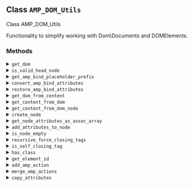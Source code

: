 ## Class `AMP_DOM_Utils`

Class AMP_DOM_Utils

Functionality to simplify working with Dom\Documents and DOMElements.

### Methods
<details>
<summary><code>get_dom</code></summary>

```php
static public get_dom( $document, $encoding = null )
```

Return a valid Dom\Document representing HTML document passed as a parameter.


</details>
<details>
<summary><code>is_valid_head_node</code></summary>

```php
static public is_valid_head_node( \DOMNode $node )
```

Determine whether a node can be in the head.


</details>
<details>
<summary><code>get_amp_bind_placeholder_prefix</code></summary>

```php
static public get_amp_bind_placeholder_prefix()
```

Get attribute prefix for converted amp-bind attributes.

This contains a random string to prevent HTML content containing this data- attribute originally from being mutated to contain an amp-bind attribute when attributes are restored.


</details>
<details>
<summary><code>convert_amp_bind_attributes</code></summary>

```php
static public convert_amp_bind_attributes( $html )
```

Replace AMP binding attributes with something that libxml can parse (as HTML5 data-* attributes).

This is necessary because attributes in square brackets are not understood in PHP and get dropped with an error raised: &gt; Warning: DOMDocument::loadHTML(): error parsing attribute name This is a reciprocal function of AMP_DOM_Utils::restore_amp_bind_attributes().


</details>
<details>
<summary><code>restore_amp_bind_attributes</code></summary>

```php
static public restore_amp_bind_attributes( $html )
```

Convert AMP bind-attributes back to their original syntax.

This is a reciprocal function of AMP_DOM_Utils::convert_amp_bind_attributes().


</details>
<details>
<summary><code>get_dom_from_content</code></summary>

```php
static public get_dom_from_content( $content, $encoding = null )
```

Return a valid Dom\Document representing arbitrary HTML content passed as a parameter.


</details>
<details>
<summary><code>get_content_from_dom</code></summary>

```php
static public get_content_from_dom( Document $dom )
```

Return valid HTML *body* content extracted from the Dom\Document passed as a parameter.


</details>
<details>
<summary><code>get_content_from_dom_node</code></summary>

```php
static public get_content_from_dom_node( Document $dom, $node )
```

Return valid HTML content extracted from the DOMNode passed as a parameter.


</details>
<details>
<summary><code>create_node</code></summary>

```php
static public create_node( Document $dom, $tag, $attributes )
```

Create a new node w/attributes (a DOMElement) and add to the passed Dom\Document.


</details>
<details>
<summary><code>get_node_attributes_as_assoc_array</code></summary>

```php
static public get_node_attributes_as_assoc_array( $node )
```

Extract a DOMElement node&#039;s HTML element attributes and return as an array.


</details>
<details>
<summary><code>add_attributes_to_node</code></summary>

```php
static public add_attributes_to_node( $node, $attributes )
```

Add one or more HTML element attributes to a node&#039;s DOMElement.


</details>
<details>
<summary><code>is_node_empty</code></summary>

```php
static public is_node_empty( $node )
```

Determines if a DOMElement&#039;s node is empty or not.

.


</details>
<details>
<summary><code>recursive_force_closing_tags</code></summary>

```php
static public recursive_force_closing_tags( $dom, $node = null )
```

Forces HTML element closing tags given a Dom\Document and optional DOMElement


</details>
<details>
<summary><code>is_self_closing_tag</code></summary>

```php
static private is_self_closing_tag( $tag )
```

Determines if an HTML element tag is validly a self-closing tag per W3C HTML5 specs.


</details>
<details>
<summary><code>has_class</code></summary>

```php
static public has_class( \DOMElement $element, $class )
```

Check whether a given element has a specific class.


</details>
<details>
<summary><code>get_element_id</code></summary>

```php
static public get_element_id( $element, $prefix = 'amp-wp-id' )
```

Get the ID for an element.

If the element does not have an ID, create one first.


</details>
<details>
<summary><code>add_amp_action</code></summary>

```php
static public add_amp_action( \DOMElement $element, $event, $action )
```

Register an AMP action to an event on a given element.

If the element already contains one or more events or actions, the method will assemble them in a smart way.


</details>
<details>
<summary><code>merge_amp_actions</code></summary>

```php
static public merge_amp_actions( $first, $second )
```

Merge two sets of AMP events &amp; actions.


</details>
<details>
<summary><code>copy_attributes</code></summary>

```php
static public copy_attributes( $attributes, \DOMElement $from, \DOMElement $to, $default_separator = ',' )
```

Copy one or more attributes from one element to the other.


</details>
